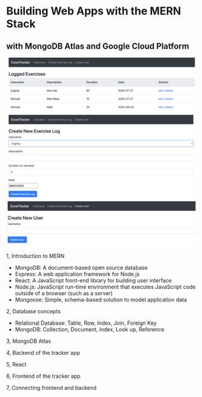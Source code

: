 # Building Web Apps with the MERN Stack

## with MongoDB Atlas and Google Cloud Platform

![](images/Tracker_app1.png)
![](images/create.png)
![](images/create_user.png)

1, Introduction to MERN

- MongoDB: A document-based open source database
- Express: A web application framework for Node.js
- React: A JavaScript front-end library for building user interface
- Node.js: JavaScript run-time environment that executes JavaScript code outside of a browser (such as a server)
- Mongoose: Simple, schema-based solution to model application data

2, Database concepts

- Relational Database: Table, Row, Index, Join, Foreign Key
- MongoDB: Collection, Document, Index, Look up, Reference

3, MongoDB Atlas

4, Backend of the tracker app

5, React

6, Frontend of the tracker app

7, Connecting frontend and backend
